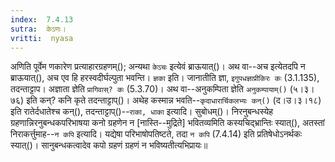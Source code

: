 ```yaml
---
index:  7.4.13
sutra:  केऽणः।
vritti:  nyasa
---
```


अणिति पूर्वेम णकारेण प्रत्याहारग्रहणम्(); अन्यथा `केऽचः` इत्येवं ब्राऊयात्()। अथ वा--अच इत्येतदपि न ब्राऊयात्(), अच एव हि हरस्वदीर्घल्पुता भवन्ति। `ज्ञका` इति। जानातीति ज्ञा, `इगुपधज्ञाप्रीकिरः कः` (3.1.135), तदन्ताट्टाप। अज्ञाता ज्ञेति `प्रागिवास्? कः` (5.3.70)। अथ वा--अनुकम्पिता ज्ञेति `अनुकम्पायाम्()` (५।३।७६) इति कन्? कनि कृते तदन्ताट्टाप्()। 
अथेह कस्मान्न भवति--`कृदाधारार्चिकलभ्यः कन्()` (द।उ।३।१८) इति रातेर्दधातेश्च कन्(), तदन्ताट्टाप्()--`राका, धाका` इत्यादि। सुबोधम्()। निरनुबन्धस्येह ग्रहणान्निरनुबन्धकपरिभाषया कनो ग्रहणेन न [नास्ति--मुद्रिते] भवितव्यमिति कस्यचिद्भ्रान्तिः स्यात्(), अतस्तां निराकर्त्तुमाह--`न कपि` इत्यादि। यद्येषा परिभाषोपतिष्टते, तदा `न कपि` (7.4.14) इति प्रतिषेधोऽनर्थकः स्यात्()। सानुबन्धकत्वादेव कपो ग्रहणं ग्रहणं न भविष्यतीत्यभिप्रायः॥
